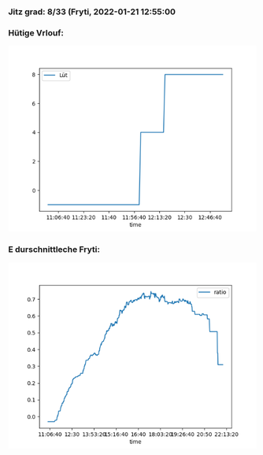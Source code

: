 ### Jitz grad: 8/33 (Fryti, 2022-01-21 12:55:00

### Hütige Vrlouf:
![Graph](Today.png)

### E durschnittleche Fryti:
![Graph](Fryti.png)
